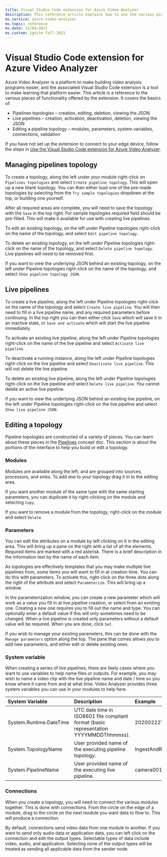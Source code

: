 ```yaml
---
title: Visual Studio Code extension for Azure Video Analyzer
description: This reference article explains how to use the various pieces of functionality in the Visual Studio Code extension for Azure Video Analyzer.
ms.service: azure-video-analyzer
ms.topic: reference
ms.date: 11/04/2021
ms.custom: ignite-fall-2021
---
```


# Visual Studio Code extension for Azure Video Analyzer

Azure Video Analyzer is a platform to make building video analysis programs easier, and the associated Visual Studio Code extension is a tool to make learning that platform easier.  This article is a reference to the various pieces of functionality offered by the extension.  It covers the basics of:

* Pipelines topologies – creation, editing, deletion, viewing the JSON
* Live pipelines – creation, activation, deactivation, deletion, viewing the JSON
* Editing a pipeline topology  – modules, parameters, system variables, connections, validation

If you have not set up the extension to connect to your edge device, follow the steps in [Use the Visual Studio Code extension for Azure Video Analyzer](./edge/use-visual-studio-code-extension.md).

## Managing pipelines topology

To create a topology, along the left under your module right-click on `Pipelines topologies` and select `Create pipeline topology`.  This will open up a new blank topology.  You can then either load one of the pre-made topologies by selecting from the `Try sample topologies` dropdown at the top, or building one yourself.  

After all required areas are complete, you will need to save the topology with the `Save` in the top right.  For sample topologies required field should be pre-filled.  This will make it available for use with creating live pipelines.

To edit an existing topology, on the left under Pipeline topologies right-click on the name of the topology, and select `Edit pipeline topology`.

To delete an existing topology, on the left under Pipeline topologies right-click on the name of the topology, and select `Delete pipeline topology`.  Live pipelines will need to be removed first.

If you want to view the underlying JSON behind an existing topology, on the left under Pipeline topologies right-click on the name of the topology, and select `Show pipeline topology JSON`.

## Live pipelines

To create a live pipeline, along the left under Pipeline topologies right-click on the name of the topology and select `Create live pipeline`.  You will then need to fill in a live pipeline name, and any required parameters before continuing.  In the top right you can then either click `Save` which will save it in an inactive state, or `Save and activate` which will start the live pipeline immediately. 

To activate an existing live pipeline, along the left under Pipeline topologies right-click on the name of the live pipeline and select `Activate live pipeline`.

To deactivate a running instance, along the left under Pipeline topologies right-click on the live pipeline and select `Deactivate live pipeline`.  This will not delete the live pipeline.

To delete an existing live pipeline, along the left under Pipeline topologies right-click on the live pipeline and select `Delete live pipeline`.  You cannot delete an active live pipeline.

If you want to view the underlying JSON behind an existing live pipeline, on the left under Pipeline topologies right-click on the live pipeline and select `Show live pipeline JSON`.

## Editing a topology 

Pipeline topologies are constructed of a variety of pieces. You can learn about these pieces in the [Pipelines](pipeline.md) concept doc. This section is about the portions of the interface to help you build or edit a topology.

### Modules

Modules are available along the left, and are grouped into sources, processors, and sinks.  To add one to your topology drag it in to the editing area.

If you want another module of the same type with the same starting parameters, you can duplicate it by right-clicking on the module and selecting `Copy`.

If you want to remove a module from the topology, right-click on the module and select `Delete`.

### Parameters

You can edit the attributes on a module by left clicking on it in the editing area.  This will bring up a pane on the right with a list of all the elements.  Required items are marked with a red asterisk.  There is a brief description in the information text by the name of each item.

As topologies are effectively templates that you may make multiple live pipelines from, some items you will want to fill in at creation time.  You can do this with parameters.  To activate this, right-click on the three dots along the right of the attribute and select `Parameterize`.  This will bring up a window.

In the parameterization window, you can create a new parameter which will work as a value you fill in at live pipeline creation, or select from an existing one.  Creating a new one requires you to fill out the name and type.  You can optionally enter a default value if this will only sometimes need to be changed.  When a live pipeline is created only parameters without a default value will be required.  When you are done, click `Set`.

If you wish to manage your existing parameters, this can be done with the `Manage parameters` option along the top.  The pane that comes allows you to add new parameters, and either edit or delete existing ones.

### System variable

When creating a series of live pipelines, there are likely cases where you want to use variables to help name files or outputs.  For example, you may wish to name a video clip with the live pipeline name and date / time so you know where it came from and at what time.  Video Analyzer provides three system variables you can use in your modules to help here.

| System Variable        | Description                                                  | Example              |
| :--------------------- | :----------------------------------------------------------- | :------------------- |
| System.Runtime.DateTime        | UTC date time in ISO8601 file compliant format (basic representation YYYYMMDDThhmmss). | 20200222T173200Z     |
| System.TopologyName    | User provided name of the executing pipeline topology.          | IngestAndRecord      |
| System.PipelineName    | User provided name of the executing live pipeline.          | camera001            |

### Connections 

When you create a topology, you will need to connect the various modules together.  This is done with connections.  From the circle on the edge of a module, drag to the circle on the next module you want data to flow to.  This will produce a connection.

By default, connections send video data from one module to another. If you want to send only audio data or application data, you can left click on the connection and edit the output types. Selectable types of data include video, audio, and application. Selecting none of the output types will be treated as sending all applicable data from the sender node.
